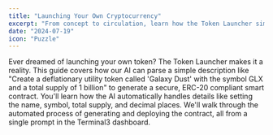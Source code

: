 ```yaml
---
title: "Launching Your Own Cryptocurrency"
excerpt: "From concept to circulation, learn how the Token Launcher simplifies the complex process of creating a new digital asset."
date: "2024-07-19"
icon: "Puzzle"
---
```


Ever dreamed of launching your own token? The Token Launcher makes it a reality. This guide covers how our AI can parse a simple description like "Create a deflationary utility token called 'Galaxy Dust' with the symbol GLX and a total supply of 1 billion" to generate a secure, ERC-20 compliant smart contract. You'll learn how the AI automatically handles details like setting the name, symbol, total supply, and decimal places. We'll walk through the automated process of generating and deploying the contract, all from a single prompt in the Terminal3 dashboard.
